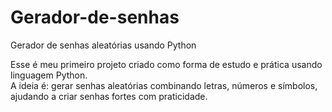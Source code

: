 # Gerador-de-senhas
Gerador de senhas aleatórias usando Python

Esse é meu primeiro projeto criado como forma de estudo e prática usando linguagem Python.  
A ideia é: gerar senhas aleatórias combinando letras, números e símbolos, ajudando a criar senhas fortes com praticidade.
